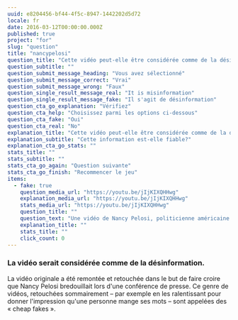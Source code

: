 ```yaml
---
uuid: e8204456-bf44-4f5c-8947-1442202d5d72
locale: fr
date: 2016-03-12T00:00:00.000Z
published: true
project: "for"
slug: "question"
title: "nancypelosi"
question_title: "Cette vidéo peut-elle être considérée comme de la désinformation?"
question_subtitle: ""
question_submit_message_heading: "Vous avez sélectionné"
question_submit_message_correct: "Vrai"
question_submit_message_wrong: "Faux"
question_single_result_message_real: "It is misinformation"
question_single_result_message_fake: "Il s'agit de désinformation"
question_cta_go_explanation: "Vérifiez"
question_cta_help: "Choisissez parmi les options ci-dessous"
question_cta_fake: "Oui"
question_cta_real: "No"
explanation_title: "Cette vidéo peut-elle être considérée comme de la désinformation?"
explanation_subtitle: "Cette information est-elle fiable?"
explanation_cta_go_stats: ""
stats_title: ""
stats_subtitle: ""
stats_cta_go_again: "Question suivante"
stats_cta_go_finish: "Recommencer le jeu"
items:
  - fake: true
    question_media_url: "https://youtu.be/jIjKIXQHHwg"
    explanation_media_url: "https://youtu.be/jIjKIXQHHwg"
    stats_media_url: "https://youtu.be/jIjKIXQHHwg"
    question_title: ""
    question_text: "Une vidéo de Nancy Pelosi, politicienne américaine démocrate, largement diffusée en 2019, dans laquelle elle donne l'impression de bredouiller pendant un discours."
    explanation_title: ""
    stats_title: ""
    click_count: 0
---
```

### La vidéo serait considérée comme de la désinformation.

La vidéo originale a été remontée et retouchée dans le but de faire croire que Nancy Pelosi bredouillait lors d'une conférence de presse. Ce genre de vidéos, retouchées sommairement – par exemple en les ralentissant pour donner l'impression qu'une personne mange ses mots – sont appelées des « cheap fakes ».
